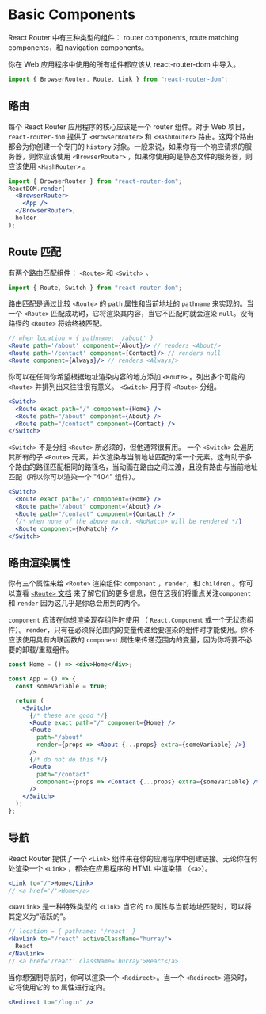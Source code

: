 # Basic Components

React Router 中有三种类型的组件： router components, route matching components，和 navigation components。

你在 Web 应用程序中使用的所有组件都应该从 react-router-dom 中导入。

```js
import { BrowserRouter, Route, Link } from "react-router-dom";
```

## 路由

每个 React Router 应用程序的核心应该是一个 router 组件。对于 Web 项目，`react-router-dom` 提供了 `<BrowserRouter>` 和 `<HashRouter>` 路由。这两个路由都会为你创建一个专门的 `history` 对象。一般来说，如果你有一个响应请求的服务器，则你应该使用 `<BrowserRouter>` ，如果你使用的是静态文件的服务器，则应该使用 `<HashRouter>` 。

```jsx
import { BrowserRouter } from "react-router-dom";
ReactDOM.render(
  <BrowserRouter>
    <App />
  </BrowserRouter>,
  holder
);
```

## Route 匹配

有两个路由匹配组件： `<Route>` 和 `<Switch>` 。

```js
import { Route, Switch } from "react-router-dom";
```

路由匹配是通过比较 `<Route>` 的 `path` 属性和当前地址的 `pathname` 来实现的。当一个 `<Route>` 匹配成功时，它将渲染其内容，当它不匹配时就会渲染 `null`。没有路径的 `<Route>` 将始终被匹配。

```jsx
// when location = { pathname: '/about' }
<Route path='/about' component={About}/> // renders <About/>
<Route path='/contact' component={Contact}/> // renders null
<Route component={Always}/> // renders <Always/>
```

你可以在任何你希望根据地址渲染内容的地方添加 `<Route>` 。列出多个可能的 `<Route>` 并排列出来往往很有意义。 `<Switch>` 用于将 `<Route>` 分组。

```jsx
<Switch>
  <Route exact path="/" component={Home} />
  <Route path="/about" component={About} />
  <Route path="/contact" component={Contact} />
</Switch>
```

`<Switch>` 不是分组 `<Route>` 所必须的，但他通常很有用。 一个 `<Switch>` 会遍历其所有的子 `<Route>` 元素，并仅渲染与当前地址匹配的第一个元素。这有助于多个路由的路径匹配相同的路径名，当动画在路由之间过渡，且没有路由与当前地址匹配（所以你可以渲染一个 "404" 组件）。

```jsx
<Switch>
  <Route exact path="/" component={Home} />
  <Route path="/about" component={About} />
  <Route path="/contact" component={Contact} />
  {/* when none of the above match, <NoMatch> will be rendered */}
  <Route component={NoMatch} />
</Switch>
```

## 路由渲染属性

你有三个属性来给 `<Route>` 渲染组件: `component` ，`render`，和 `children` 。你可以查看 [`<Route>` 文档](../api/Route.md) 来了解它们的更多信息，但在这我们将重点关注`component` 和 `render` 因为这几乎是你总会用到的两个。

`component` 应该在你想渲染现存组件时使用 （ `React.Component` 或一个无状态组件）。`render`，只有在必须将范围内的变量传递给要渲染的组件时才能使用。你不应该使用具有内联函数的 `component` 属性来传递范围内的变量，因为你将要不必要的卸载/重载组件。

```jsx
const Home = () => <div>Home</div>;

const App = () => {
  const someVariable = true;

  return (
    <Switch>
      {/* these are good */}
      <Route exact path="/" component={Home} />
      <Route
        path="/about"
        render={props => <About {...props} extra={someVariable} />}
      />
      {/* do not do this */}
      <Route
        path="/contact"
        component={props => <Contact {...props} extra={someVariable} />}
      />
    </Switch>
  );
};
```

## 导航

React Router 提供了一个 `<Link>` 组件来在你的应用程序中创建链接。无论你在何处渲染一个 `<Link>` ，都会在应用程序的 HTML 中渲染锚 （`<a>`）。

```jsx
<Link to="/">Home</Link>
// <a href='/'>Home</a>
```

`<NavLink>` 是一种特殊类型的 `<Link>` 当它的 `to` 属性与当前地址匹配时，可以将其定义为“活跃的”。

```jsx
// location = { pathname: '/react' }
<NavLink to="/react" activeClassName="hurray">
  React
</NavLink>
// <a href='/react' className='hurray'>React</a>
```

当你想强制导航时，你可以渲染一个 `<Redirect>`。当一个 `<Redirect>` 渲染时，它将使用它的 `to` 属性进行定向。

```jsx
<Redirect to="/login" />
```
